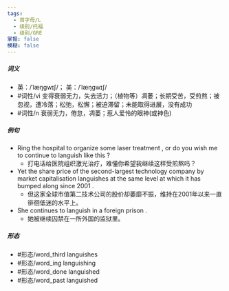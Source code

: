 ```yaml
---
tags:
  - 首字母/L
  - 级别/托福
  - 级别/GRE
掌握: false
模糊: false
---
```

##### 词义
- 英：/ˈlæŋɡwɪʃ/； 美：/ˈlæŋɡwɪʃ/
- #词性/vi  变得衰弱无力，失去活力；（植物等）凋萎；长期受苦，受煎熬；被忽视，遭冷落；松弛，松懈；被迫滞留；未能取得进展，没有成功
- #词性/n  衰弱无力，倦怠，凋萎；惹人爱怜的眼神(或神色)
##### 例句
- Ring the hospital to organize some laser treatment , or do you wish me to continue to languish like this ?
	- 打电话给医院组织激光治疗，难懂你希望我继续这样受煎熬吗？
- Yet the share price of the second-largest technology company by market capitalisation languishes at the same level at which it has bumped along since 2001 .
	- 但这家全球市值第二技术公司的股价却萎靡不振，维持在2001年以来一直徘徊低迷的水平上。
- She continues to languish in a foreign prison .
	- 她被继续囚禁在一所外国的监狱里。
##### 形态
- #形态/word_third languishes
- #形态/word_ing languishing
- #形态/word_done languished
- #形态/word_past languished
